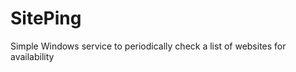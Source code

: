 SitePing
========

Simple Windows service to periodically check a list of websites for availability
